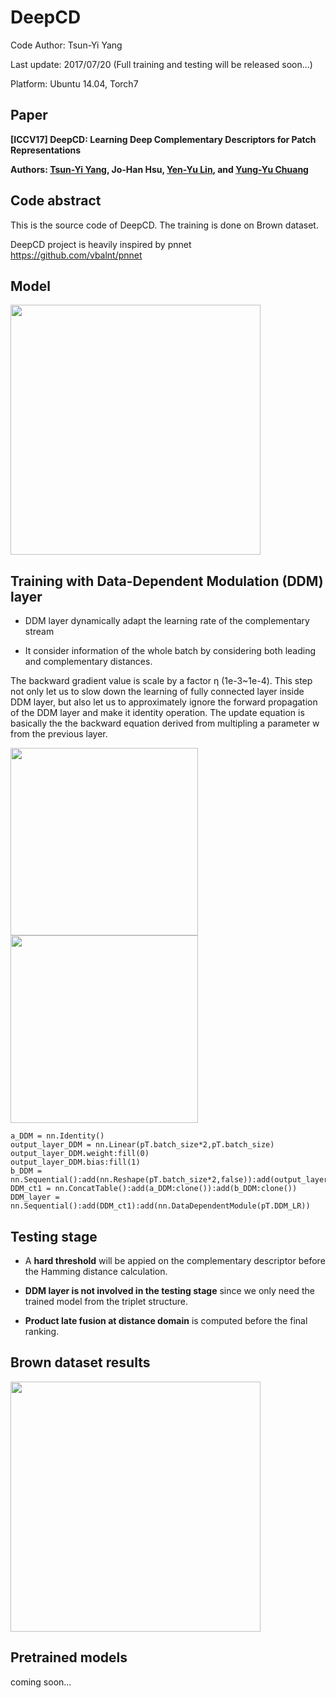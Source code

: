 # DeepCD
Code Author: Tsun-Yi Yang

Last update: 2017/07/20 (Full training and testing will be released soon...)

Platform: Ubuntu 14.04, Torch7

Paper
-
**[ICCV17] DeepCD: Learning Deep Complementary Descriptors for Patch Representations**

**Authors: [Tsun-Yi Yang](http://shamangary.logdown.com/), Jo-Han Hsu, [Yen-Yu Lin](https://www.citi.sinica.edu.tw/pages/yylin/index_zh.html), and [Yung-Yu Chuang](https://www.csie.ntu.edu.tw/~cyy/)**

Code abstract
-
This is the source code of DeepCD. The training is done on Brown dataset.

DeepCD project is heavily inspired by pnnet https://github.com/vbalnt/pnnet



Model
-
<img src="https://github.com/shamangary/DeepCD/blob/master/models_word.png" height="400"/>

Training with Data-Dependent Modulation (DDM) layer
-
+ DDM layer dynamically adapt the learning rate of the complementary stream 

+ It consider information of the whole batch by considering both leading and complementary distances.

The backward gradient value is scale by a factor η (1e-3~1e-4). This step not only let us to slow down the learning of fully connected layer inside DDM layer, but also let us to approximately ignore the forward propagation of the DDM layer and make it identity operation. The update equation is basically the the backward equation derived from multipling a parameter w from the previous layer.

<img src="https://github.com/shamangary/DeepCD/blob/master/DDM.png" height="300"/><img src="https://github.com/shamangary/DeepCD/blob/master/DeepCD_triplet.png" height="300"/>

```
a_DDM = nn.Identity()
output_layer_DDM = nn.Linear(pT.batch_size*2,pT.batch_size)
output_layer_DDM.weight:fill(0)
output_layer_DDM.bias:fill(1)
b_DDM = nn.Sequential():add(nn.Reshape(pT.batch_size*2,false)):add(output_layer_DDM):add(nn.Sigmoid())
DDM_ct1 = nn.ConcatTable():add(a_DDM:clone()):add(b_DDM:clone())
DDM_layer = nn.Sequential():add(DDM_ct1):add(nn.DataDependentModule(pT.DDM_LR))
```
Testing stage
-
+ A **hard threshold** will be appied on the complementary descriptor before the Hamming distance calculation.

+ **DDM layer is not involved in the testing stage** since we only need the trained model from the triplet structure.

+ **Product late fusion at distance domain** is computed before the final ranking.

Brown dataset results
-
<img src="https://github.com/shamangary/DeepCD/blob/master/DeepCD_brown.png" height="400"/>

Pretrained models
-
coming soon...
